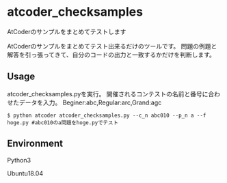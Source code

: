 # atcoder_checksamples
AtCoderのサンプルをまとめてテストします

AtCoderのサンプルをまとめてテスト出来るだけのツールです。
問題の例題と解答を引っ張ってきて、自分のコードの出力と一致するかだけを判断します。

## Usage
atcoder_checksamples.pyを実行。
開催されるコンテストの名前と番号に合わせたデータを入力。
Beginer:abc,Regular:arc,Grand:agc

```
$ python atcoder atcoder_checksamples.py --c_n abc010 --p_n a --f hoge.py #abc010のa問題をhoge.pyでテスト
```


## Environment
Python3

Ubuntu18.04

